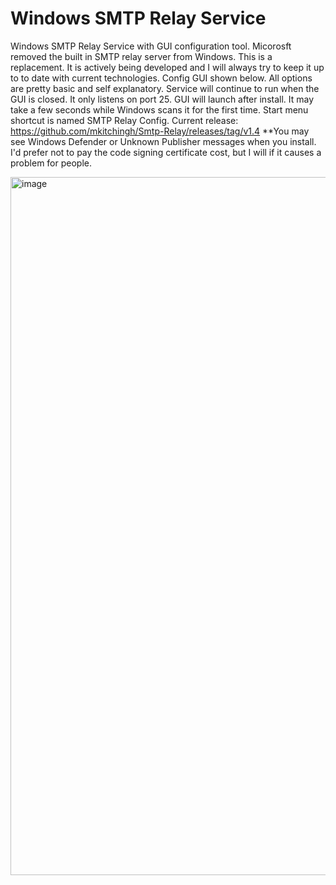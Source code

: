 # Windows SMTP Relay Service
Windows SMTP Relay Service with GUI configuration tool.
Micorosft removed the built in SMTP relay server from Windows. This is a replacement. It is actively being developed and I will always try to keep it up to to date with current technologies.
Config GUI shown below. All options are pretty basic and self explanatory. Service will continue to run when the GUI is closed. It only listens on port 25.
GUI will launch after install. It may take a few seconds while Windows scans it for the first time. Start menu shortcut is named SMTP Relay Config. 
Current release: https://github.com/mkitchingh/Smtp-Relay/releases/tag/v1.4
**You may see Windows Defender or Unknown Publisher messages when you install. I'd prefer not to pay the code signing certificate cost, but I will if it causes a problem for people.  

<img width="1360" height="1117" alt="image" src="https://github.com/user-attachments/assets/716ae0a9-dd57-4b20-8496-46f82d45dea6" />
